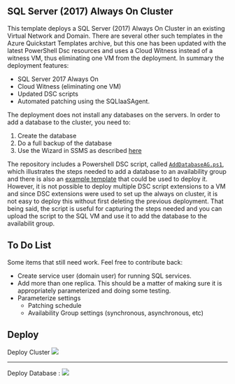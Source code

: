 
SQL Server (2017) Always On Cluster
-----------------------------------

This template deploys a SQL Server (2017) Always On Cluster in an existing Virtual Network and Domain. There are several other such templates in the Azure Quickstart Templates archive, but this one has been updated with the latest PowerShell Dsc resources and uses a Cloud Witness instead of a witness VM, thus eliminating one VM from the deployment. In summary the deployment features:

* SQL Server 2017 Always On
* Cloud Witness (eliminating one VM)
* Updated DSC scripts
* Automated patching using the SQLIaaSAgent.

The deployment does not install any databases on the servers. In order to add a database to the cluster, you need to:

1. Create the database
2. Do a full backup of the database
3. Use the Wizard in SSMS as described [here](https://docs.microsoft.com/en-us/sql/database-engine/availability-groups/windows/availability-group-add-a-database#SSMSProcedure)

The repository includes a Powershell DSC script, called [`AddDatabaseAG.ps1`](AddDatabaseAG.ps1), which illustrates the steps needed to add a database to an availability group and there is also an [example template](adddbtoag.json) that could be used to deploy it. However, it is not possible to deploy multiple DSC script extensions to a VM and since DSC extensions were used to set up the always on cluster, it is not easy to deploy this without first deleting the previous deployment. That being said, the script is useful for capturing the steps needed and you can upload the script to the SQL VM and use it to add the database to the availabilit group. 

To Do List
-----------

Some items that still need work. Feel free to contribute back:

* Create service user (domain user) for running SQL services.
* Add more than one replica. This should be a matter of making sure it is appropriately parameterized and doing some testing.  
* Parameterize settings
    * Patching schedule
    * Availability Group settings (synchronous, asynchronous, etc)


Deploy
------
Deploy Cluster
<a href="https://transmogrify.azurewebsites.net/sql-alwayson/azuredeploy.json" target="_blank">
    <img src="http://azuredeploy.net/deploybutton.png"/>
</a>
<hr>
Deploy Database : 
<a href="https://transmogrify.azurewebsites.net/sql-alwayson/adddbtoag.json" target="_blank">
    <img src="http://azuredeploy.net/deploybutton.png"/>
</a>
